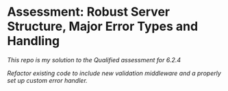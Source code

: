 # Assessment: Robust Server Structure, Major Error Types and Handling

*This repo is my solution to the Qualified assessment for 6.2.4*

*Refactor existing code to include new validation middleware and a properly set up custom error handler.*
